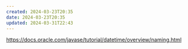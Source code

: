```yaml
---
created: 2024-03-23T20:35
date: 2024-03-23T20:35
updated: 2024-03-31T22:43
---
```

https://docs.oracle.com/javase/tutorial/datetime/overview/naming.html